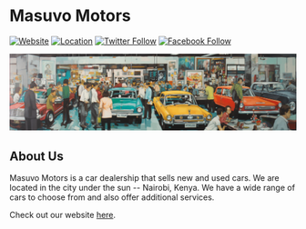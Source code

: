# Masuvo Motors
[![Website](https://img.shields.io/website?label=masuvomotors.com&style=for-the-badge&url=https%3A%2F%2Fmasuvomotors.com)](https://masuvomotors.com/)
[![Location](https://img.shields.io/badge/Location-Nairobi%2C%20Kenya-8FCB9B?style=for-the-badge)](https://masuvomotors.com/)
[![Twitter Follow](https://img.shields.io/badge/Twitter-Follow%20Us-1DA1F2?style=for-the-badge&logo=twitter)](https://twitter.com/MasuvoM)
[![Facebook Follow](https://img.shields.io/badge/Facebook-Follow%20Us-3b5998?style=for-the-badge&logo=facebook)](https://www.facebook.com/Masuvomotorske)


![Cover Photo](https://raw.githubusercontent.com/masuvomotors/.github/main/profile/masuvo_cover.png?token=GHSAT0AAAAAAB6HWYSKDWDRTTJEQIKNRU2GZB6VE3A)

## About Us
Masuvo Motors is a car dealership that sells new and used cars. We are located in the city under the sun -- Nairobi, Kenya. We have a wide range of cars to choose from and also offer additional services. 

Check out our website [here](https://masuvomotors.com/).
